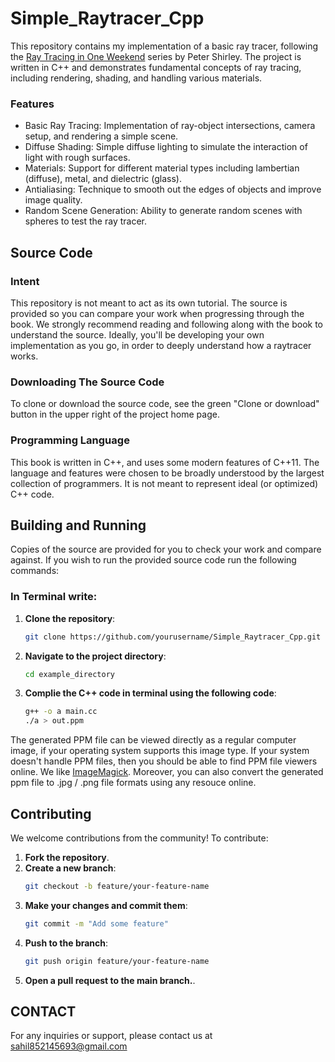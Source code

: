 # Simple_Raytracer_Cpp
This repository contains my implementation of a basic ray tracer, following the [Ray Tracing in One Weekend][web1] series by Peter Shirley. The project is written in C++ and demonstrates fundamental concepts of ray tracing, including rendering, shading, and handling various materials.


### Features
  - Basic Ray Tracing: Implementation of ray-object intersections, camera setup, and rendering a simple scene.
  - Diffuse Shading: Simple diffuse lighting to simulate the interaction of light with rough surfaces.
  - Materials: Support for different material types including lambertian (diffuse), metal, and dielectric (glass).
  - Antialiasing: Technique to smooth out the edges of objects and improve image quality.
  - Random Scene Generation: Ability to generate random scenes with spheres to test the ray tracer.


Source Code
-----------
### Intent
This repository is not meant to act as its own tutorial. The source is provided so you can compare
your work when progressing through the book. We strongly recommend reading and following along with
the book to understand the source. Ideally, you'll be developing your own implementation as you go,
in order to deeply understand how a raytracer works.

### Downloading The Source Code
To clone or download the source code, see the green "Clone or
download" button in the upper right of the project home page.

### Programming Language
This book is written in C++, and uses some modern features of C++11. The language and features were
chosen to be broadly understood by the largest collection of programmers. It is not meant to
represent ideal (or optimized) C++ code.

Building and Running
---------------------
Copies of the source are provided for you to check your work and compare against. If you wish to
run the provided source code run the following commands:

### In Terminal write: 

1. **Clone the repository**:
   ```bash
   git clone https://github.com/yourusername/Simple_Raytracer_Cpp.git

2. **Navigate to the project directory**:
   ```bash
   cd example_directory

3. **Complie the C++ code in terminal using the following code**:
   ```bash
   g++ -o a main.cc
   ./a > out.ppm

The generated PPM file can be viewed directly as a regular computer image, if your operating system
supports this image type. If your system doesn't handle PPM files, then you should be able to find
PPM file viewers online. We like [ImageMagick][]. Moreover, you can also convert the generated ppm
file to .jpg / .png file formats using any resouce online.


## Contributing

We welcome contributions from the community! To contribute:

1. **Fork the repository**.
2. **Create a new branch**:
   ```bash
   git checkout -b feature/your-feature-name
3. **Make your changes and commit them**:
   ```bash
   git commit -m "Add some feature"
4. **Push to the branch**:
   ```bash
   git push origin feature/your-feature-name
5. **Open a pull request to the main branch.**.



## CONTACT
For any inquiries or support, please contact us at sahil852145693@gmail.com




[ImageMagick]:     https://imagemagick.org/
[web1]:            https://raytracing.github.io/books/RayTracingInOneWeekend.html
